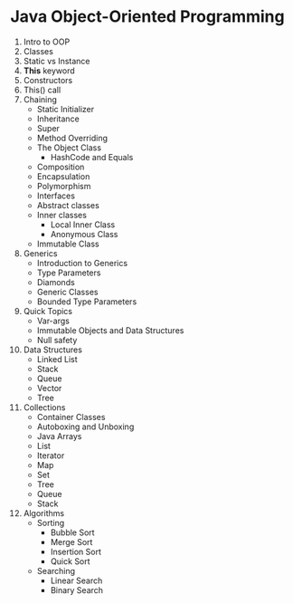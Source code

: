# Java Object-Oriented Programming

1. Intro to OOP
2. Classes
3. Static vs Instance
4. **This** keyword
5. Constructors
6. This() call
7. Chaining
    * Static Initializer
    * Inheritance
    * Super
    * Method Overriding
    * The Object Class
        * HashCode and Equals
    * Composition
    * Encapsulation
    * Polymorphism
    * Interfaces
    * Abstract classes
    * Inner classes
        * Local Inner Class
        * Anonymous Class
    * Immutable Class
8. Generics
    * Introduction to Generics
    * Type Parameters
    * Diamonds
    * Generic Classes
    * Bounded Type Parameters
9. Quick Topics
    * Var-args
    * Immutable Objects and Data Structures
    * Null safety
10. Data Structures
     * Linked List
     * Stack
     * Queue
     * Vector
     * Tree
11. Collections
     * Container Classes
     * Autoboxing and Unboxing
     * Java Arrays
     * List
     * Iterator
     * Map
     * Set
     * Tree
     * Queue
     * Stack
12. Algorithms
     * Sorting
         * Bubble Sort
         * Merge Sort
         * Insertion Sort
         * Quick Sort
     * Searching
         * Linear Search
         * Binary Search 
